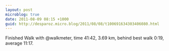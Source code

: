 ```yaml
---
layout: post
microblog: true
date: 2011-08-09 08:15 +1000
guid: http://desparoz.micro.blog/2011/08/08/t100691634303406080.html
---
```

Finished Walk with @walkmeter, time 41:42, 3.69 km, behind best walk 0:19, average 11:17.

